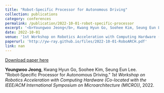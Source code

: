 ```yaml
---
title: "Robot‑Specific Processor for Autonomous Driving"
collection: publications
category: conferences
permalink: /publication/2022-10-01-robot-specific-processor
excerpt: '<b>Youngwoo Jeong</b>, Kwang Hyun Go, Soohee Kim, Seung Eun Lee. &quot;Robot‑Specific Processor for Autonomous Driving.&quot; <i>1st Workshop on Robotics Acceleration with Computing Hardware (Co-located with the IEEE/ACM International Symposium on Microarchitecture (MICRO))</i>, 2022.'
date: 2022-10-01
venue: '1st Workshop on Robotics Acceleration with Computing Hardware (Co-located with the IEEE/ACM International Symposium on Microarchitecture (MICRO))'
paperurl: 'http://yw-ray.github.io/files/2022-10-01-RoboARCH.pdf'
link: nan
---
```


<a href='http://yw-ray.github.io/files/2022-10-01-RoboARCH.pdf'>Download paper here</a>

<b>Youngwoo Jeong</b>, Kwang Hyun Go, Soohee Kim, Seung Eun Lee. &quot;Robot‑Specific Processor for Autonomous Driving.&quot; <i>1st Workshop on Robotics Acceleration with Computing Hardware (Co-located with the IEEE/ACM International Symposium on Microarchitecture (MICRO))</i>, 2022.
